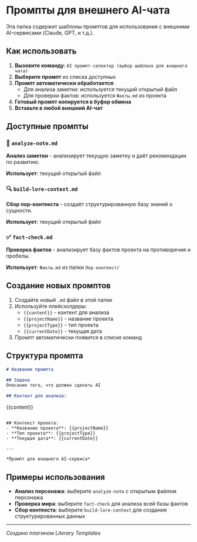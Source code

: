 # Промпты для внешнего AI-чата

Эта папка содержит шаблоны промптов для использования с внешними AI-сервисами (Claude, GPT, и т.д.).

## Как использовать

1. **Вызовите команду**: `AI промпт-селектор (выбор шаблона для внешнего чата)`
2. **Выберите промпт** из списка доступных
3. **Промпт автоматически обработается**:
   - Для анализа заметки: используется текущий открытый файл
   - Для проверки фактов: используется `Факты.md` из проекта
4. **Готовый промпт копируется в буфер обмена**
5. **Вставьте в любой внешний AI-чат**

## Доступные промпты

### 📝 `analyze-note.md`
**Анализ заметки** - анализирует текущую заметку и даёт рекомендации по развитию.

**Использует**: текущий открытый файл

### 🔍 `build-lore-context.md`
**Сбор лор-контекста** - создаёт структурированную базу знаний о сущности.

**Использует**: текущий открытый файл

### ✅ `fact-check.md`
**Проверка фактов** - анализирует базу фактов проекта на противоречия и пробелы.

**Использует**: `Факты.md` из папки `Лор-контекст/`

## Создание новых промптов

1. Создайте новый `.md` файл в этой папке
2. Используйте плейсхолдеры:
   - `{{content}}` - контент для анализа
   - `{{projectName}}` - название проекта
   - `{{projectType}}` - тип проекта
   - `{{currentDate}}` - текущая дата
3. Промпт автоматически появится в списке команд

## Структура промпта

```markdown
# Название промпта

## Задача
Описание того, что должен сделать AI

## Контент для анализа:
```
{{content}}
```

## Контекст проекта:
- **Название проекта**: {{projectName}}
- **Тип проекта**: {{projectType}}
- **Текущая дата**: {{currentDate}}

---

*Промпт для внешнего AI-сервиса*
```

## Примеры использования

- **Анализ персонажа**: выберите `analyze-note` с открытым файлом персонажа
- **Проверка мира**: выберите `fact-check` для анализа всей базы фактов
- **Сбор контекста**: выберите `build-lore-context` для создания структурированных данных

---

*Создано плагином Literary Templates*
